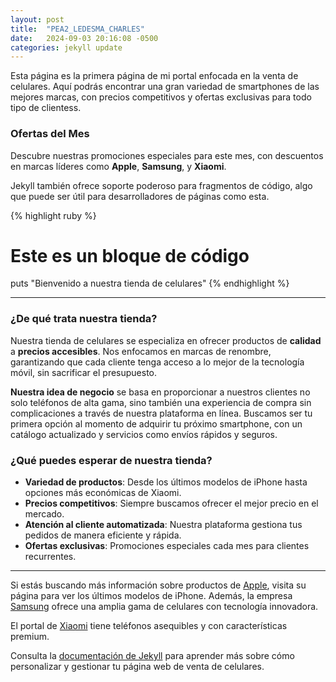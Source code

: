 ```yaml
---
layout: post
title:  "PEA2_LEDESMA_CHARLES"
date:   2024-09-03 20:16:08 -0500
categories: jekyll update
---
```


Esta página es la primera página de mi portal enfocada en la venta de celulares. Aquí podrás encontrar una gran variedad de smartphones de las mejores marcas, con precios competitivos y ofertas exclusivas para todo tipo de clientess.

### Ofertas del Mes

Descubre nuestras promociones especiales para este mes, con descuentos en marcas líderes como **Apple**, **Samsung**, y **Xiaomi**.

Jekyll también ofrece soporte poderoso para fragmentos de código, algo que puede ser útil para desarrolladores de páginas como esta.

{% highlight ruby %}
# Este es un bloque de código
puts "Bienvenido a nuestra tienda de celulares"
{% endhighlight %}

---

### ¿De qué trata nuestra tienda?

Nuestra tienda de celulares se especializa en ofrecer productos de **calidad** a **precios accesibles**. Nos enfocamos en marcas de renombre, garantizando que cada cliente tenga acceso a lo mejor de la tecnología móvil, sin sacrificar el presupuesto.

**Nuestra idea de negocio** se basa en proporcionar a nuestros clientes no solo teléfonos de alta gama, sino también una experiencia de compra sin complicaciones a través de nuestra plataforma en línea. Buscamos ser tu primera opción al momento de adquirir tu próximo smartphone, con un catálogo actualizado y servicios como envíos rápidos y seguros.

### ¿Qué puedes esperar de nuestra tienda?
- **Variedad de productos**: Desde los últimos modelos de iPhone hasta opciones más económicas de Xiaomi.
- **Precios competitivos**: Siempre buscamos ofrecer el mejor precio en el mercado.
- **Atención al cliente automatizada**: Nuestra plataforma gestiona tus pedidos de manera eficiente y rápida.
- **Ofertas exclusivas**: Promociones especiales cada mes para clientes recurrentes.

---

Si estás buscando más información sobre productos de [Apple][ref01], visita su página para ver los últimos modelos de iPhone. Además, la empresa [Samsung][ref02] ofrece una amplia gama de celulares con tecnología innovadora.

El portal de [Xiaomi][ref03] tiene teléfonos asequibles y con características premium.

Consulta la [documentación de Jekyll][jekyll-docs] para aprender más sobre cómo personalizar y gestionar tu página web de venta de celulares.

[ref01]: https://www.apple.com/
[ref02]: https://www.samsung.com/
[ref03]: https://www.mi.com/
[jekyll-docs]: https://jekyllrb.com/docs/
[jekyll-gh]:   https://github.com/jekyll/jekyll
[jekyll-talk]: https://talk.jekyllrb.com/